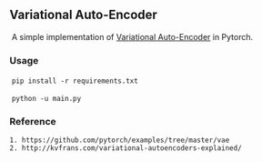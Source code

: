 ## Variational Auto-Encoder

​	A simple implementation of [Variational Auto-Encoder](https://arxiv.org/abs/1312.6114) in Pytorch.

### Usage

​	`pip install -r requirements.txt`

​	`python -u main.py`

### Reference

	1. https://github.com/pytorch/examples/tree/master/vae
 	2. http://kvfrans.com/variational-autoencoders-explained/